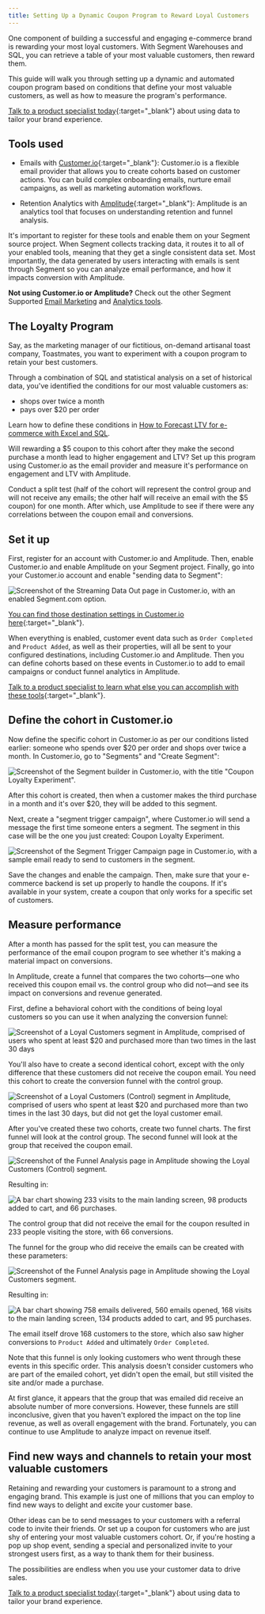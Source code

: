 ```yaml
---
title: Setting Up a Dynamic Coupon Program to Reward Loyal Customers
---
```


One component of building a successful and engaging e-commerce brand is rewarding your most loyal customers. With Segment Warehouses and SQL, you can retrieve a table of your most valuable customers, then reward them.

This guide will walk you through setting up a dynamic and automated coupon program based on conditions that define your most valuable customers, as well as how to measure the program's performance.

[Talk to a product specialist today](https://segment.com/contact/sales){:target="_blank"} about using data to tailor your brand experience.

## Tools used

*   Emails with [Customer.io](https://customer.io/){:target="_blank"}: Customer.io is a flexible email provider that allows you to create cohorts based on customer actions. You can build complex onboarding emails, nurture email campaigns, as well as marketing automation workflows.

*   Retention Analytics with [Amplitude](https://amplitude.com/){:target="_blank"}: Amplitude is an analytics tool that focuses on understanding retention and funnel analysis.

It's important to register for these tools and enable them on your Segment source project. When Segment collects tracking data, it routes it to all of your enabled tools, meaning that they get a single consistent data set. Most importantly, the data generated by users interacting with emails is sent through Segment so you can analyze email performance, and how it impacts conversion with Amplitude.

**Not using Customer.io or Amplitude?** Check out the other Segment Supported [Email Marketing](/docs/connections/destinations/catalog/#email-marketing) and [Analytics tools](/docs/connections/destinations/catalog/#analytics).

## The Loyalty Program

Say, as the marketing manager of our fictitious, on-demand artisanal toast company, Toastmates, you want to experiment with a coupon program to retain your best customers.

Through a combination of SQL and statistical analysis on a set of historical data, you've identified the conditions for our most valuable customers as:

*   shops over twice a month
*   pays over $20 per order


Learn how to define these conditions in [How to Forecast LTV for e-commerce with Excel and SQL](/docs/guides/how-to-guides/forecast-with-sql/).

Will rewarding a $5 coupon to this cohort after they make the second purchase a month lead to higher engagement and LTV? Set up this program using Customer.io as the email provider and measure it's performance on engagement and LTV with Amplitude.

Conduct a split test (half of the cohort will represent the control group and will not receive any emails; the other half will receive an email with the $5 coupon) for one month. After which, use Amplitude to see if there were any correlations between the coupon email and conversions.

## Set it up

First, register for an account with Customer.io and Amplitude. Then, enable Customer.io and enable Amplitude on your Segment project. Finally, go into your Customer.io account and enable "sending data to Segment":

![Screenshot of the Streaming Data Out page in Customer.io, with an enabled Segment.com option.](images/dyncoupon_tps7HAgP.png)

[You can find those destination settings in Customer.io here](https://fly.customer.io/account/integration_settings){:target="_blank"}.

When everything is enabled, customer event data such as `Order Completed` and `Product Added`, as well as their properties, will all be sent to your configured destinations, including Customer.io and Amplitude. Then you can define cohorts based on these events in Customer.io to add to email campaigns or conduct funnel analytics in Amplitude.

[Talk to a product specialist to learn what else you can accomplish with these tools](https://segment.com/contact/sales){:target="_blank"}.

## Define the cohort in Customer.io

Now define the specific cohort in Customer.io as per our conditions listed earlier: someone who spends over $20 per order and shops over twice a month. In Customer.io, go to "Segments" and "Create Segment":

![Screenshot of the Segment builder in Customer.io, with the title "Coupon Loyalty Experiment".](images/dyncoupon_kTaK5L7l.png)

After this cohort is created, then when a customer makes the third purchase in a month and it's over $20, they will be added to this segment.

Next, create a "segment trigger campaign", where Customer.io will send a message the first time someone enters a segment. The segment in this case will be the one you just created: Coupon Loyalty Experiment.

![Screenshot of the Segment Trigger Campaign page in Customer.io, with a sample email ready to send to customers in the segment.](images/dyncoupon_lE6v8cXN.png)

Save the changes and enable the campaign. Then, make sure that your e-commerce backend is set up properly to handle the coupons. If it's available in your system, create a coupon that only works for a specific set of customers.


## Measure performance

After a month has passed for the split test, you can measure the performance of the email coupon program to see whether it's making a material impact on conversions.

In Amplitude, create a funnel that compares the two cohorts—one who received this coupon email vs. the control group who did not—and see its impact on conversions and revenue generated.

First, define a behavioral cohort with the conditions of being loyal customers so you can use it when analyzing the conversion funnel:

![Screenshot of a Loyal Customers segment in Amplitude, comprised of users who spent at least $20 and purchased more than two times in the last 30 days](images/dyncoupon_uiJaB5iF.png)

You'll also have to create a second identical cohort, except with the only difference that these customers did not receive the coupon email. You need this cohort to create the conversion funnel with the control group.

![Screenshot of a Loyal Customers (Control) segment in Amplitude, comprised of users who spent at least $20 and purchased more than two times in the last 30 days, but did not get the loyal customer email.](images/dyncoupon_vt165Rxc.png)

After you've created these two cohorts, create two funnel charts. The first funnel will look at the control group. The second funnel will look at the group that received the coupon email.

![Screenshot of the Funnel Analysis page in Amplitude showing the Loyal Customers (Control) segment.](images/dyncoupon_2IEwSA4L.png)

Resulting in:

![A bar chart showing 233 visits to the main landing screen, 98 products added to cart, and 66 purchases.](images/dyncoupon_kEDuPed8.png)

The control group that did not receive the email for the coupon resulted in 233 people visiting the store, with 66 conversions.

The funnel for the group who did receive the emails can be created with these parameters:

![Screenshot of the Funnel Analysis page in Amplitude showing the Loyal Customers segment.](images/dyncoupon_AIZxZDJG.png)

Resulting in:

![A bar chart showing 758 emails delivered, 560 emails opened, 168 visits to the main landing screen, 134 products added to cart, and 95 purchases.](images/dyncoupon_TUWSroDC.png)

The email itself drove 168 customers to the store, which also saw higher conversions to `Product Added` and ultimately `Order Completed`.

Note that this funnel is only looking customers who went through these events in this specific order. This analysis doesn't consider customers who are part of the emailed cohort, yet didn't open the email, but still visited the site and/or made a purchase.

At first glance, it appears that the group that was emailed did receive an absolute number of more conversions. However, these funnels are still inconclusive, given that you haven't explored the impact on the top line revenue, as well as overall engagement with the brand. Fortunately, you can continue to use Amplitude to analyze impact on revenue itself.

## Find new ways and channels to retain your most valuable customers

Retaining and rewarding your customers is paramount to a strong and engaging brand. This example is just one of millions that you can employ to find new ways to delight and excite your customer base.

Other ideas can be to send messages to your customers with a referral code to invite their friends. Or set up a coupon for customers who are just shy of entering your most valuable customers cohort. Or, if you're hosting a pop up shop event, sending a special and personalized invite to your strongest users first, as a way to thank them for their business.

The possibilities are endless when you use your customer data to drive sales.

[Talk to a product specialist today](https://segment.com/contact/sales){:target="_blank"} about using data to tailor your brand experience.
